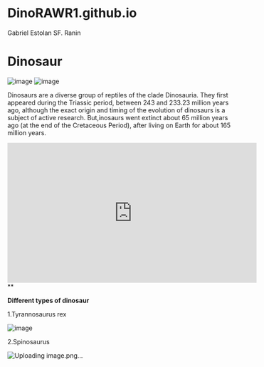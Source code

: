 # DinoRAWR1.github.io
Gabriel Estolan SF. Ranin
# Dinosaur

![image](https://github.com/DinoRAWR1/DinoRAWR1.github.io/assets/150876774/fb539cf7-4663-4d53-bdb8-aa26c06028cd) ![image](https://github.com/DinoRAWR1/DinoRAWR1.github.io/assets/150876774/978e1279-4aea-43ac-9c74-a8c187a4b489)


Dinosaurs are a diverse group of reptiles of the clade Dinosauria. They first appeared during the Triassic period, between 243 and 233.23 million years ago, although the exact origin and timing of the evolution of dinosaurs is a subject of active research.     But,inosaurs went extinct about 65 million years ago (at the end of the Cretaceous Period), after living on Earth for about 165 million years.

<iframe width="560" height="315" src="https://www.youtube-nocookie.com/embed/dktnOPfE7Dc?si=8Vjv1I3m0OPvcK_P" title="YouTube video player" frameborder="0" allow="accelerometer; autoplay; clipboard-write; encrypted-media; gyroscope; picture-in-picture; web-share" allowfullscreen></iframe>**

**Different types of dinosaur**

1.Tyrannosaurus rex

![image](https://github.com/DinoRAWR1/DinoRAWR1.github.io/assets/150876774/cfe165ab-843a-4ada-aa8b-f5fe26833449)

2.Spinosaurus

![Uploading image.png…]()
